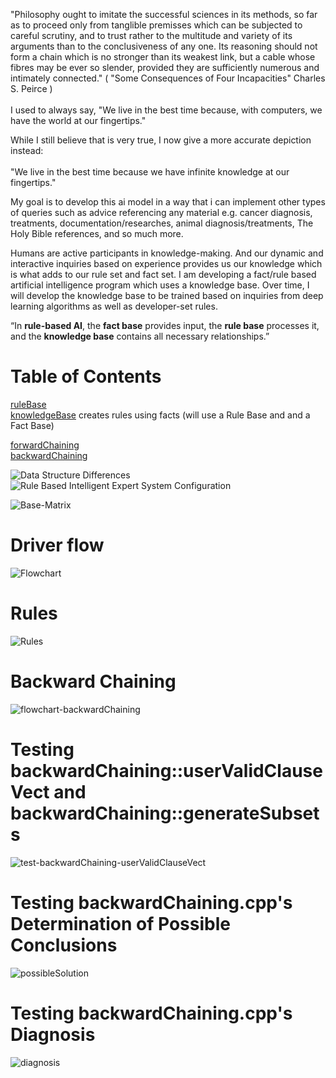 "Philosophy ought to imitate the successful sciences in its methods, so far as to proceed only from tanglible premisses which can be
subjected to careful scrutiny, and to trust rather to the multitude and variety of its arguments than to the conclusiveness
of any one. Its reasoning should not form a chain which is no stronger than its weakest link, but a cable whose fibres may
be ever so slender, provided they are sufficiently numerous and intimately connected." ( "Some Consequences of Four Incapacities" Charles S. Peirce ) <br><br>
I used to always say, "We live in the best time because, with computers, we have the world at our fingertips."
 
While I still believe that is very true, I now give a more accurate depiction instead:<br><br>
"We live in the best time because we have infinite knowledge at our fingertips."

My goal is to develop this ai model in a way that 
i can implement other types of queries such as advice referencing any material e.g. cancer diagnosis, treatments, documentation/researches, animal diagnosis/treatments, The Holy Bible references, and so much more.

Humans are active participants in knowledge-making. And our dynamic and interactive inquiries based on experience provides us our knowledge which is what adds to our rule set and fact set. I am developing a fact/rule based artificial intelligence program which uses a knowledge base. Over time, I will develop the knowledge base to be trained based on inquiries from deep learning algorithms as well as developer-set rules.

“In **rule-based AI**, the **fact base** provides input, the **rule base** processes it, and the **knowledge base** contains all necessary relationships.”

# Table of Contents
[ruleBase](/ai-cancer-treatment/ruleBase/) <br>
[knowledgeBase](/ai-cancer-treatment/knowledgeBase/) creates rules using facts (will use a Rule Base and and a Fact Base) <br>

[forwardChaining](/ai-cancer-treatment/forwardChaining/) <br>
[backwardChaining](/ai-cancer-treatment/backwardChaining/) <br>

![Data Structure Differences](data-structure-differences.png)
![Rule Based Intelligent Expert System Configuration](rule-based-intelligent-expert-system-config.png)

![Base-Matrix](knowledgeBase-RuleBase-FactBase-chart.png)

# Driver flow
![Flowchart](drawio.drawio.png)

# Rules
![Rules](SS0.png) <br>

# Backward Chaining
![flowchart-backwardChaining](/ai-cancer-treatment/backwardChaining/flowchart-backwardChaining.png) <br>

# Testing backwardChaining::userValidClauseVect and backwardChaining::generateSubsets
![test-backwardChaining-userValidClauseVect](/ai-cancer-treatment/backwardChaining/test-backwardChaining-generateSubsets.png) <br>

# Testing backwardChaining.cpp's Determination of Possible Conclusions
![possibleSolution](/ai-cancer-treatment/backwardChaining/test-backwardChaining-possibleConclusions.png)

# Testing backwardChaining.cpp's Diagnosis
![diagnosis](/ai-cancer-treatment/backwardChaining/test-backwardChaining-diagnosis.png)
